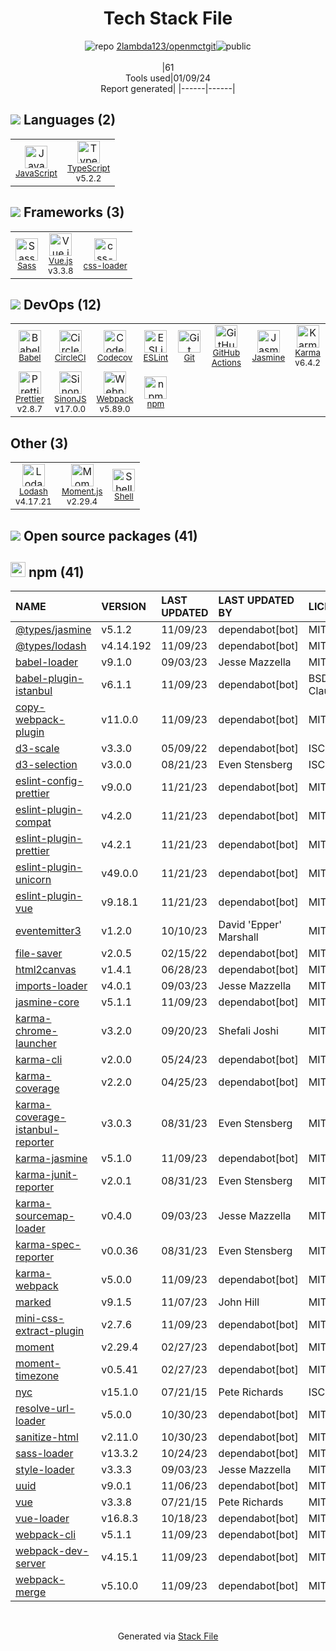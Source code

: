 <!--
&lt;--- Readme.md Snippet without images Start ---&gt;
## Tech Stack
2lambda123/openmctgit is built on the following main stack:

- [CircleCI](https://circleci.com/) – Continuous Integration
- [Jasmine](http://jasmine.github.io/) – Javascript Testing Framework
- [Sass](http://sass-lang.com/) – CSS Pre-processors / Extensions
- [JavaScript](https://developer.mozilla.org/en-US/docs/Web/JavaScript) – Languages
- [Karma](http://karma-runner.github.io/) – Browser Testing
- [TypeScript](http://www.typescriptlang.org) – Languages
- [Webpack](http://webpack.js.org) – JS Build Tools / JS Task Runners
- [Lodash](https://lodash.com) – Javascript Utilities & Libraries
- [Codecov](https://codecov.io/) – Code Coverage
- [Babel](http://babeljs.io/) – JavaScript Compilers
- [ESLint](http://eslint.org/) – Code Review
- [SinonJS](http://sinonjs.org/) – Javascript Testing Framework
- [Moment.js](http://momentjs.com/) – Javascript Utilities & Libraries
- [Vue.js](http://vuejs.org/) – Javascript UI Libraries
- [Shell](https://en.wikipedia.org/wiki/Shell_script) – Shells
- [Prettier](https://prettier.io/) – Code Review
- [css-loader](https://github.com/webpack-contrib/css-loader) – CSS Pre-processors / Extensions
- [GitHub Actions](https://github.com/features/actions) – Continuous Integration

Full tech stack [here](/techstack.md)

&lt;--- Readme.md Snippet without images End ---&gt;

&lt;--- Readme.md Snippet with images Start ---&gt;
## Tech Stack
2lambda123/openmctgit is built on the following main stack:

- <img width='25' height='25' src='https://img.stackshare.io/service/190/CvqrSSFs_400x400.jpg' alt='CircleCI'/> [CircleCI](https://circleci.com/) – Continuous Integration
- <img width='25' height='25' src='https://img.stackshare.io/service/831/7c0b595409af531b9cdeb07f8c513e8b.png' alt='Jasmine'/> [Jasmine](http://jasmine.github.io/) – Javascript Testing Framework
- <img width='25' height='25' src='https://img.stackshare.io/service/1171/jCR2zNJV.png' alt='Sass'/> [Sass](http://sass-lang.com/) – CSS Pre-processors / Extensions
- <img width='25' height='25' src='https://img.stackshare.io/service/1209/javascript.jpeg' alt='JavaScript'/> [JavaScript](https://developer.mozilla.org/en-US/docs/Web/JavaScript) – Languages
- <img width='25' height='25' src='https://img.stackshare.io/service/1420/TidYGd6a.png' alt='Karma'/> [Karma](http://karma-runner.github.io/) – Browser Testing
- <img width='25' height='25' src='https://img.stackshare.io/service/1612/bynNY5dJ.jpg' alt='TypeScript'/> [TypeScript](http://www.typescriptlang.org) – Languages
- <img width='25' height='25' src='https://img.stackshare.io/service/1682/IMG_4636.PNG' alt='Webpack'/> [Webpack](http://webpack.js.org) – JS Build Tools / JS Task Runners
- <img width='25' height='25' src='https://img.stackshare.io/service/2438/lodash.png' alt='Lodash'/> [Lodash](https://lodash.com) – Javascript Utilities & Libraries
- <img width='25' height='25' src='https://img.stackshare.io/service/2673/Codecov_Mark_Circle_Pink.png' alt='Codecov'/> [Codecov](https://codecov.io/) – Code Coverage
- <img width='25' height='25' src='https://img.stackshare.io/service/2739/-1wfGjNw.png' alt='Babel'/> [Babel](http://babeljs.io/) – JavaScript Compilers
- <img width='25' height='25' src='https://img.stackshare.io/service/3337/Q4L7Jncy.jpg' alt='ESLint'/> [ESLint](http://eslint.org/) – Code Review
- <img width='25' height='25' src='https://img.stackshare.io/service/3509/logo.png' alt='SinonJS'/> [SinonJS](http://sinonjs.org/) – Javascript Testing Framework
- <img width='25' height='25' src='https://img.stackshare.io/service/3643/Xrtdc94q_400x400.png' alt='Moment.js'/> [Moment.js](http://momentjs.com/) – Javascript Utilities & Libraries
- <img width='25' height='25' src='https://img.stackshare.io/service/3837/paeckCWC.png' alt='Vue.js'/> [Vue.js](http://vuejs.org/) – Javascript UI Libraries
- <img width='25' height='25' src='https://img.stackshare.io/service/4631/default_c2062d40130562bdc836c13dbca02d318205a962.png' alt='Shell'/> [Shell](https://en.wikipedia.org/wiki/Shell_script) – Shells
- <img width='25' height='25' src='https://img.stackshare.io/service/7035/default_66f265943abed56bcdbfca1c866a4261b1fbb063.jpg' alt='Prettier'/> [Prettier](https://prettier.io/) – Code Review
- <img width='25' height='25' src='https://img.stackshare.io/service/8074/default_d2b16fd6997fb2e164de645a34f9b8d5a880d999.png' alt='css-loader'/> [css-loader](https://github.com/webpack-contrib/css-loader) – CSS Pre-processors / Extensions
- <img width='25' height='25' src='https://img.stackshare.io/service/11563/actions.png' alt='GitHub Actions'/> [GitHub Actions](https://github.com/features/actions) – Continuous Integration

Full tech stack [here](/techstack.md)

&lt;--- Readme.md Snippet with images End ---&gt;
-->
<div align="center">

# Tech Stack File
![](https://img.stackshare.io/repo.svg "repo") [2lambda123/openmctgit](https://github.com/2lambda123/openmctgit)![](https://img.stackshare.io/public_badge.svg "public")
<br/><br/>
|61<br/>Tools used|01/09/24 <br/>Report generated|
|------|------|
</div>

## <img src='https://img.stackshare.io/languages.svg'/> Languages (2)
<table><tr>
  <td align='center'>
  <img width='36' height='36' src='https://img.stackshare.io/service/1209/javascript.jpeg' alt='JavaScript'>
  <br>
  <sub><a href="https://developer.mozilla.org/en-US/docs/Web/JavaScript">JavaScript</a></sub>
  <br>
  <sub></sub>
</td>

<td align='center'>
  <img width='36' height='36' src='https://img.stackshare.io/service/1612/bynNY5dJ.jpg' alt='TypeScript'>
  <br>
  <sub><a href="http://www.typescriptlang.org">TypeScript</a></sub>
  <br>
  <sub>v5.2.2</sub>
</td>

</tr>
</table>

## <img src='https://img.stackshare.io/frameworks.svg'/> Frameworks (3)
<table><tr>
  <td align='center'>
  <img width='36' height='36' src='https://img.stackshare.io/service/1171/jCR2zNJV.png' alt='Sass'>
  <br>
  <sub><a href="http://sass-lang.com/">Sass</a></sub>
  <br>
  <sub></sub>
</td>

<td align='center'>
  <img width='36' height='36' src='https://img.stackshare.io/service/3837/paeckCWC.png' alt='Vue.js'>
  <br>
  <sub><a href="http://vuejs.org/">Vue.js</a></sub>
  <br>
  <sub>v3.3.8</sub>
</td>

<td align='center'>
  <img width='36' height='36' src='https://img.stackshare.io/service/8074/default_d2b16fd6997fb2e164de645a34f9b8d5a880d999.png' alt='css-loader'>
  <br>
  <sub><a href="https://github.com/webpack-contrib/css-loader">css-loader</a></sub>
  <br>
  <sub></sub>
</td>

</tr>
</table>

## <img src='https://img.stackshare.io/devops.svg'/> DevOps (12)
<table><tr>
  <td align='center'>
  <img width='36' height='36' src='https://img.stackshare.io/service/2739/-1wfGjNw.png' alt='Babel'>
  <br>
  <sub><a href="http://babeljs.io/">Babel</a></sub>
  <br>
  <sub></sub>
</td>

<td align='center'>
  <img width='36' height='36' src='https://img.stackshare.io/service/190/CvqrSSFs_400x400.jpg' alt='CircleCI'>
  <br>
  <sub><a href="https://circleci.com/">CircleCI</a></sub>
  <br>
  <sub></sub>
</td>

<td align='center'>
  <img width='36' height='36' src='https://img.stackshare.io/service/2673/Codecov_Mark_Circle_Pink.png' alt='Codecov'>
  <br>
  <sub><a href="https://codecov.io/">Codecov</a></sub>
  <br>
  <sub></sub>
</td>

<td align='center'>
  <img width='36' height='36' src='https://img.stackshare.io/service/3337/Q4L7Jncy.jpg' alt='ESLint'>
  <br>
  <sub><a href="http://eslint.org/">ESLint</a></sub>
  <br>
  <sub></sub>
</td>

<td align='center'>
  <img width='36' height='36' src='https://img.stackshare.io/service/1046/git.png' alt='Git'>
  <br>
  <sub><a href="http://git-scm.com/">Git</a></sub>
  <br>
  <sub></sub>
</td>

<td align='center'>
  <img width='36' height='36' src='https://img.stackshare.io/service/11563/actions.png' alt='GitHub Actions'>
  <br>
  <sub><a href="https://github.com/features/actions">GitHub Actions</a></sub>
  <br>
  <sub></sub>
</td>

<td align='center'>
  <img width='36' height='36' src='https://img.stackshare.io/service/831/7c0b595409af531b9cdeb07f8c513e8b.png' alt='Jasmine'>
  <br>
  <sub><a href="http://jasmine.github.io/">Jasmine</a></sub>
  <br>
  <sub></sub>
</td>

<td align='center'>
  <img width='36' height='36' src='https://img.stackshare.io/service/1420/TidYGd6a.png' alt='Karma'>
  <br>
  <sub><a href="http://karma-runner.github.io/">Karma</a></sub>
  <br>
  <sub>v6.4.2</sub>
</td>

</tr>
<tr>
  <td align='center'>
  <img width='36' height='36' src='https://img.stackshare.io/service/7035/default_66f265943abed56bcdbfca1c866a4261b1fbb063.jpg' alt='Prettier'>
  <br>
  <sub><a href="https://prettier.io/">Prettier</a></sub>
  <br>
  <sub>v2.8.7</sub>
</td>

<td align='center'>
  <img width='36' height='36' src='https://img.stackshare.io/service/3509/logo.png' alt='SinonJS'>
  <br>
  <sub><a href="http://sinonjs.org/">SinonJS</a></sub>
  <br>
  <sub>v17.0.0</sub>
</td>

<td align='center'>
  <img width='36' height='36' src='https://img.stackshare.io/service/1682/IMG_4636.PNG' alt='Webpack'>
  <br>
  <sub><a href="http://webpack.js.org">Webpack</a></sub>
  <br>
  <sub>v5.89.0</sub>
</td>

<td align='center'>
  <img width='36' height='36' src='https://img.stackshare.io/service/1120/lejvzrnlpb308aftn31u.png' alt='npm'>
  <br>
  <sub><a href="https://www.npmjs.com/">npm</a></sub>
  <br>
  <sub></sub>
</td>

</tr>
</table>

## Other (3)
<table><tr>
  <td align='center'>
  <img width='36' height='36' src='https://img.stackshare.io/service/2438/lodash.png' alt='Lodash'>
  <br>
  <sub><a href="https://lodash.com">Lodash</a></sub>
  <br>
  <sub>v4.17.21</sub>
</td>

<td align='center'>
  <img width='36' height='36' src='https://img.stackshare.io/service/3643/Xrtdc94q_400x400.png' alt='Moment.js'>
  <br>
  <sub><a href="http://momentjs.com/">Moment.js</a></sub>
  <br>
  <sub>v2.29.4</sub>
</td>

<td align='center'>
  <img width='36' height='36' src='https://img.stackshare.io/service/4631/default_c2062d40130562bdc836c13dbca02d318205a962.png' alt='Shell'>
  <br>
  <sub><a href="https://en.wikipedia.org/wiki/Shell_script">Shell</a></sub>
  <br>
  <sub></sub>
</td>

</tr>
</table>


## <img src='https://img.stackshare.io/group.svg' /> Open source packages (41)</h2>

## <img width='24' height='24' src='https://img.stackshare.io/service/1120/lejvzrnlpb308aftn31u.png'/> npm (41)

|NAME|VERSION|LAST UPDATED|LAST UPDATED BY|LICENSE|VULNERABILITIES|
|:------|:------|:------|:------|:------|:------|
|[@types/jasmine](https://www.npmjs.com/@types/jasmine)|v5.1.2|11/09/23|dependabot[bot] |MIT|N/A|
|[@types/lodash](https://www.npmjs.com/@types/lodash)|v4.14.192|11/09/23|dependabot[bot] |MIT|N/A|
|[babel-loader](https://www.npmjs.com/babel-loader)|v9.1.0|09/03/23|Jesse Mazzella |MIT|N/A|
|[babel-plugin-istanbul](https://www.npmjs.com/babel-plugin-istanbul)|v6.1.1|11/09/23|dependabot[bot] |BSD-3-Clause|N/A|
|[copy-webpack-plugin](https://www.npmjs.com/copy-webpack-plugin)|v11.0.0|11/09/23|dependabot[bot] |MIT|N/A|
|[d3-scale](https://www.npmjs.com/d3-scale)|v3.3.0|05/09/22|dependabot[bot] |ISC|N/A|
|[d3-selection](https://www.npmjs.com/d3-selection)|v3.0.0|08/21/23|Even Stensberg |ISC|N/A|
|[eslint-config-prettier](https://www.npmjs.com/eslint-config-prettier)|v9.0.0|11/21/23|dependabot[bot] |MIT|N/A|
|[eslint-plugin-compat](https://www.npmjs.com/eslint-plugin-compat)|v4.2.0|11/21/23|dependabot[bot] |MIT|N/A|
|[eslint-plugin-prettier](https://www.npmjs.com/eslint-plugin-prettier)|v4.2.1|11/21/23|dependabot[bot] |MIT|N/A|
|[eslint-plugin-unicorn](https://www.npmjs.com/eslint-plugin-unicorn)|v49.0.0|11/21/23|dependabot[bot] |MIT|N/A|
|[eslint-plugin-vue](https://www.npmjs.com/eslint-plugin-vue)|v9.18.1|11/21/23|dependabot[bot] |MIT|N/A|
|[eventemitter3](https://www.npmjs.com/eventemitter3)|v1.2.0|10/10/23|David 'Epper' Marshall |MIT|N/A|
|[file-saver](https://www.npmjs.com/file-saver)|v2.0.5|02/15/22|dependabot[bot] |MIT|N/A|
|[html2canvas](https://www.npmjs.com/html2canvas)|v1.4.1|06/28/23|dependabot[bot] |MIT|N/A|
|[imports-loader](https://www.npmjs.com/imports-loader)|v4.0.1|09/03/23|Jesse Mazzella |MIT|N/A|
|[jasmine-core](https://www.npmjs.com/jasmine-core)|v5.1.1|11/09/23|dependabot[bot] |MIT|N/A|
|[karma-chrome-launcher](https://www.npmjs.com/karma-chrome-launcher)|v3.2.0|09/20/23|Shefali Joshi |MIT|N/A|
|[karma-cli](https://www.npmjs.com/karma-cli)|v2.0.0|05/24/23|dependabot[bot] |MIT|N/A|
|[karma-coverage](https://www.npmjs.com/karma-coverage)|v2.2.0|04/25/23|dependabot[bot] |MIT|N/A|
|[karma-coverage-istanbul-reporter](https://www.npmjs.com/karma-coverage-istanbul-reporter)|v3.0.3|08/31/23|Even Stensberg |MIT|N/A|
|[karma-jasmine](https://www.npmjs.com/karma-jasmine)|v5.1.0|11/09/23|dependabot[bot] |MIT|N/A|
|[karma-junit-reporter](https://www.npmjs.com/karma-junit-reporter)|v2.0.1|08/31/23|Even Stensberg |MIT|N/A|
|[karma-sourcemap-loader](https://www.npmjs.com/karma-sourcemap-loader)|v0.4.0|09/03/23|Jesse Mazzella |MIT|N/A|
|[karma-spec-reporter](https://www.npmjs.com/karma-spec-reporter)|v0.0.36|08/31/23|Even Stensberg |MIT|N/A|
|[karma-webpack](https://www.npmjs.com/karma-webpack)|v5.0.0|11/09/23|dependabot[bot] |MIT|N/A|
|[marked](https://www.npmjs.com/marked)|v9.1.5|11/07/23|John Hill |MIT|N/A|
|[mini-css-extract-plugin](https://www.npmjs.com/mini-css-extract-plugin)|v2.7.6|11/09/23|dependabot[bot] |MIT|N/A|
|[moment](https://www.npmjs.com/moment)|v2.29.4|02/27/23|dependabot[bot] |MIT|N/A|
|[moment-timezone](https://www.npmjs.com/moment-timezone)|v0.5.41|02/27/23|dependabot[bot] |MIT|N/A|
|[nyc](https://www.npmjs.com/nyc)|v15.1.0|07/21/15|Pete Richards |ISC|N/A|
|[resolve-url-loader](https://www.npmjs.com/resolve-url-loader)|v5.0.0|10/30/23|dependabot[bot] |MIT|N/A|
|[sanitize-html](https://www.npmjs.com/sanitize-html)|v2.11.0|10/30/23|dependabot[bot] |MIT|N/A|
|[sass-loader](https://www.npmjs.com/sass-loader)|v13.3.2|10/24/23|dependabot[bot] |MIT|N/A|
|[style-loader](https://www.npmjs.com/style-loader)|v3.3.3|09/03/23|Jesse Mazzella |MIT|N/A|
|[uuid](https://www.npmjs.com/uuid)|v9.0.1|11/06/23|dependabot[bot] |MIT|N/A|
|[vue](https://www.npmjs.com/vue)|v3.3.8|07/21/15|Pete Richards |MIT|N/A|
|[vue-loader](https://www.npmjs.com/vue-loader)|v16.8.3|10/18/23|dependabot[bot] |MIT|N/A|
|[webpack-cli](https://www.npmjs.com/webpack-cli)|v5.1.1|11/09/23|dependabot[bot] |MIT|N/A|
|[webpack-dev-server](https://www.npmjs.com/webpack-dev-server)|v4.15.1|11/09/23|dependabot[bot] |MIT|N/A|
|[webpack-merge](https://www.npmjs.com/webpack-merge)|v5.10.0|11/09/23|dependabot[bot] |MIT|N/A|

<br/>
<div align='center'>

Generated via [Stack File](https://github.com/marketplace/stack-file)
